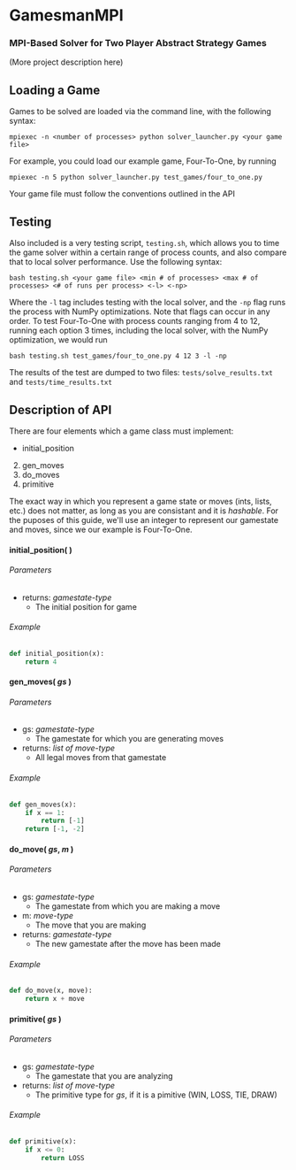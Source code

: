 # GamesmanMPI
### MPI-Based Solver for Two Player Abstract Strategy Games

(More project description here)

## Loading a Game
Games to be solved are loaded via the command line, with the following syntax:
```
mpiexec -n <number of processes> python solver_launcher.py <your game file>
```
For example, you could load our example game, Four-To-One, by running
```
mpiexec -n 5 python solver_launcher.py test_games/four_to_one.py
```
Your game file must follow the conventions outlined in the API 

## Testing
Also included is a very testing script, `testing.sh`, which allows you to time the game solver within a certain range of process counts, and also compare that to local solver performance. Use the following syntax:
```
bash testing.sh <your game file> <min # of processes> <max # of processes> <# of runs per process> <-l> <-np>
```
Where the `-l` tag includes testing with the local solver, and the `-np` flag runs the process with NumPy optimizations. Note that flags can occur in any order. To test Four-To-One with process counts ranging from 4 to 12, running each option 3 times, including the local solver, with the NumPy optimization, we would run
```
bash testing.sh test_games/four_to_one.py 4 12 3 -l -np
```
The results of the test are dumped to two files: `tests/solve_results.txt` and `tests/time_results.txt`

## Description of API
There are four elements which a game class must implement:
- initial_position
2. gen_moves
3. do_moves
4. primitive

The exact way in which you represent a game state or moves (ints, lists, etc.) does not matter, as long as you are consistant and it is *hashable*. For the puposes of this guide, we'll use an integer to represent our gamestate and moves, since we our example is Four-To-One.

#### initial_position( )
###### Parameters
- returns: *gamestate-type*
  - The initial position for game

###### Example
```python
def initial_position(x):
    return 4
```
#### gen_moves( *gs* )
###### Parameters
- gs: *gamestate-type*
  - The gamestate for which you are generating moves
- returns: *list of move-type*
  - All legal moves from that gamestate

###### Example
```python
def gen_moves(x):
    if x == 1:
        return [-1]
    return [-1, -2]
```

#### do_move( *gs*, *m* )
###### Parameters
- gs: *gamestate-type*
  - The gamestate from which you are making a move
- m: *move-type*
  - The move that you are making
- returns: *gamestate-type*
  - The new gamestate after the move has been made

###### Example
```python
def do_move(x, move):
    return x + move
```
#### primitive( *gs* )
###### Parameters
- gs: *gamestate-type*
  - The gamestate that you are analyzing
- returns: *list of move-type*
  - The primitive type for *gs*, if it is a pimitive (WIN, LOSS, TIE, DRAW)

###### Example
```python
def primitive(x):
    if x <= 0:
        return LOSS
```
